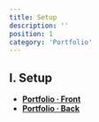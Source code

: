 ```yaml
---
title: Setup
description: ''
position: 1
category: 'Portfolio'
---
```


## I. Setup

- [**Portfolio · Front**](https://github.com/ewilan-riviere/portfolio-front)
- [**Portfolio · Back**](https://github.com/ewilan-riviere/portfolio-back)
